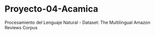 # Proyecto-04-Acamica
Procesamiento del Lenguaje Natural - Dataset: The Multilingual Amazon Reviews Corpus

